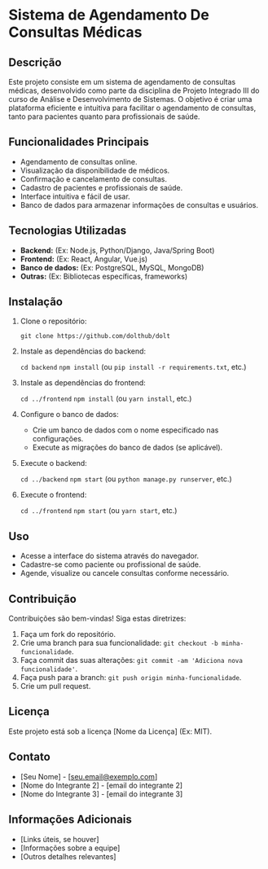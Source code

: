 # Sistema de Agendamento De Consultas Médicas

## Descrição

Este projeto consiste em um sistema de agendamento de consultas médicas, desenvolvido como parte da disciplina de Projeto Integrado III do curso de Análise e Desenvolvimento de Sistemas. O objetivo é criar uma plataforma eficiente e intuitiva para facilitar o agendamento de consultas, tanto para pacientes quanto para profissionais de saúde.

## Funcionalidades Principais

* Agendamento de consultas online.
* Visualização da disponibilidade de médicos.
* Confirmação e cancelamento de consultas.
* Cadastro de pacientes e profissionais de saúde.
* Interface intuitiva e fácil de usar.
* Banco de dados para armazenar informações de consultas e usuários.

## Tecnologias Utilizadas

* **Backend:** (Ex: Node.js, Python/Django, Java/Spring Boot)
* **Frontend:** (Ex: React, Angular, Vue.js)
* **Banco de dados:** (Ex: PostgreSQL, MySQL, MongoDB)
* **Outras:** (Ex: Bibliotecas específicas, frameworks)

## Instalação

1.  Clone o repositório:

    `git clone https://github.com/dolthub/dolt`

2.  Instale as dependências do backend:

    `cd backend`
    `npm install` (ou `pip install -r requirements.txt`, etc.)

3.  Instale as dependências do frontend:

    `cd ../frontend`
    `npm install` (ou `yarn install`, etc.)

4.  Configure o banco de dados:
    * Crie um banco de dados com o nome especificado nas configurações.
    * Execute as migrações do banco de dados (se aplicável).

5.  Execute o backend:

    `cd ../backend`
    `npm start` (ou `python manage.py runserver`, etc.)

6.  Execute o frontend:

    `cd ../frontend`
    `npm start` (ou `yarn start`, etc.)

## Uso

* Acesse a interface do sistema através do navegador.
* Cadastre-se como paciente ou profissional de saúde.
* Agende, visualize ou cancele consultas conforme necessário.

## Contribuição

Contribuições são bem-vindas! Siga estas diretrizes:

1.  Faça um fork do repositório.
2.  Crie uma branch para sua funcionalidade: `git checkout -b minha-funcionalidade`.
3.  Faça commit das suas alterações: `git commit -am 'Adiciona nova funcionalidade'`.
4.  Faça push para a branch: `git push origin minha-funcionalidade`.
5.  Crie um pull request.

## Licença

Este projeto está sob a licença [Nome da Licença] (Ex: MIT).

## Contato

* [Seu Nome] - [seu.email@exemplo.com]
* [Nome do Integrante 2] - [email do integrante 2]
* [Nome do Integrante 3] - [email do integrante 3]

## Informações Adicionais

* [Links úteis, se houver]
* [Informações sobre a equipe]
* [Outros detalhes relevantes]


